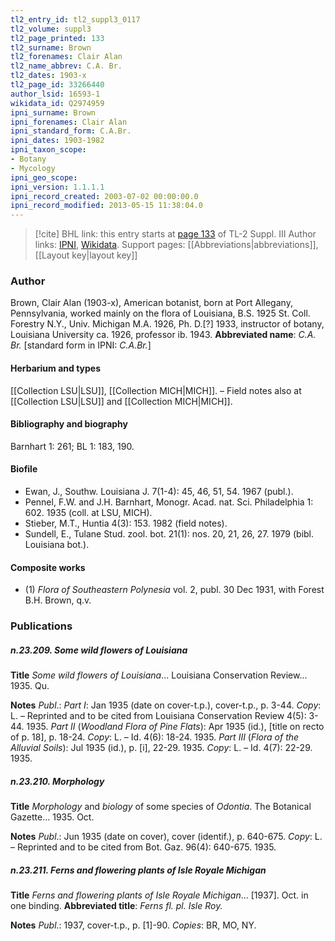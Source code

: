 ```yaml
---
tl2_entry_id: tl2_suppl3_0117
tl2_volume: suppl3
tl2_page_printed: 133
tl2_surname: Brown
tl2_forenames: Clair Alan
tl2_name_abbrev: C.A. Br.
tl2_dates: 1903-x
tl2_page_id: 33266440
author_lsid: 16593-1
wikidata_id: Q2974959
ipni_surname: Brown
ipni_forenames: Clair Alan
ipni_standard_form: C.A.Br.
ipni_dates: 1903-1982
ipni_taxon_scope: 
- Botany
- Mycology
ipni_geo_scope: 
ipni_version: 1.1.1.1
ipni_record_created: 2003-07-02 00:00:00.0
ipni_record_modified: 2013-05-15 11:38:04.0
---
```


> [!cite] BHL link: this entry starts at [page 133](https://www.biodiversitylibrary.org/page/33266440) of TL-2 Suppl. III
> Author links: [IPNI](https://www.ipni.org/a/16593-1), [Wikidata](https://www.wikidata.org/wiki/Q2974959). Support pages: [[Abbreviations|abbreviations]], [[Layout key|layout key]]

### Author

Brown, Clair Alan (1903-x), American botanist, born at Port Allegany, Pennsylvania, worked mainly on the flora of Louisiana, B.S. 1925 St. Coll. Forestry N.Y., Univ. Michigan M.A. 1926, Ph. D.\[?\] 1933, instructor of botany, Louisiana University ca. 1926, professor ib. 1943. 
**Abbreviated name**: *C.A. Br.* \[standard form in IPNI: *C.A.Br.*\]

#### Herbarium and types

[[Collection LSU|LSU]], [[Collection MICH|MICH]]. – Field notes also at [[Collection LSU|LSU]] and [[Collection MICH|MICH]].

#### Bibliography and biography

Barnhart 1: 261; BL 1: 183, 190.

#### Biofile

- Ewan, J., Southw. Louisiana J. 7(1-4): 45, 46, 51, 54. 1967 (publ.).
- Pennel, F.W. and J.H. Barnhart, Monogr. Acad. nat. Sci. Philadelphia 1: 602. 1935 (coll. at LSU, MICH).
- Stieber, M.T., Huntia 4(3): 153. 1982 (field notes).
- Sundell, E., Tulane Stud. zool. bot. 21(1): nos. 20, 21, 26, 27. 1979 (bibl. Louisiana bot.).

#### Composite works

- (1) *Flora of Southeastern Polynesia* vol. 2, publ. 30 Dec 1931, with Forest B.H. Brown, q.v.

### Publications

##### n.23.209. Some wild flowers of Louisiana

**Title**
*Some wild flowers of Louisiana*... Louisiana Conservation Review... 1935. Qu.

**Notes**
*Publ*.: *Part I*: Jan 1935 (date on cover-t.p.), cover-t.p., p. 3-44. *Copy*: L. – Reprinted and to be cited from Louisiana Conservation Review 4(5): 3-44. 1935.
*Part II* (*Woodland Flora of Pine Flats*): Apr 1935 (id.), \[title on recto of p. 18\], p. 18-24.
*Copy*: L. – Id. 4(6): 18-24. 1935.
*Part III* (*Flora of the Alluvial Soils*): Jul 1935 (id.), p. \[i\], 22-29. 1935. *Copy*: L. – Id. 4(7): 22-29. 1935.

##### n.23.210. Morphology

**Title**
*Morphology* and *biology* of some species of *Odontia*. The Botanical Gazette... 1935. Oct.

**Notes**
*Publ*.: Jun 1935 (date on cover), cover (identif.), p. 640-675. *Copy*: L. – Reprinted and to be cited from Bot. Gaz. 96(4): 640-675. 1935.

##### n.23.211. Ferns and flowering plants of Isle Royale Michigan

**Title**
*Ferns and flowering plants of Isle Royale Michigan*... \[1937\]. Oct. in one binding.
**Abbreviated title**: *Ferns fl. pl. Isle Roy.*

**Notes**
*Publ*.: 1937, cover-t.p., p. \[1\]-90. *Copies*: BR, MO, NY.

